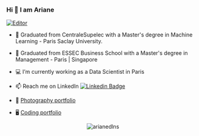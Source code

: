 ### Hi 👋 I am Ariane 

[![Editor](https://img.shields.io/badge/Editor-VSCode-blue?style=flat-square&logo=visual-studio-code&logoColor=white)](https://code.visualstudio.com/)

- 🔭 Graduated from CentraleSupelec with a Master's degree in Machine Learning - Paris Saclay University.
- 💼 Graduated from ESSEC Business School with a Master's degree in Management - Paris | Singapore
- 💻 I’m currently working as a Data Scientist in Paris
- 📫 Reach me on LinkedIn [![Linkedin Badge](https://img.shields.io/badge/-ArianeDlns-blue?style=flat-square&logo=Linkedin&logoColor=white&link=https://www.linkedin.com/in/ArianeDlns/)](https://www.linkedin.com/in/ariane-dalens/)


- 📸 [Photography portfolio](https://arianedlns.fr/portfolio/)
- 🖥️ [Coding portfolio](https://arianedlns.github.io/portfolio/)
<p align="center"> <img src="https://github-readme-stats.vercel.app/api?username=arianedlns&show_icons=true&count_private=true&theme=gotham" alt="arianedlns" />

<!--
**ArianeDlns/ArianeDlns** is a ✨ _special_ ✨ repository because its `README.md` (this file) appears on your GitHub profile.

Here are some ideas to get you started:

- 🔭 I’m currently working on ...
- 🌱 I’m currently learning ...
- 👯 I’m looking to collaborate on ...
- 🤔 I’m looking for help with ...
- 💬 Ask me about ...
- 📫 How to reach me: ...
- 😄 Pronouns: ...
- ⚡ Fun fact: ...
-->
